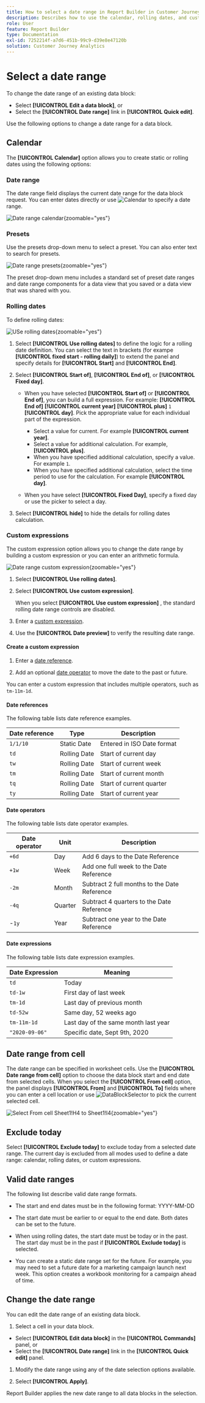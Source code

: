 ```yaml
---
title: How to select a date range in Report Builder in Customer Journey Analytics
description: Describes how to use the calendar, rolling dates, and custom expressions in Report Builder for Customer Journey Analytics
role: User
feature: Report Builder
type: Documentation
exl-id: 7252214f-a7d6-451b-99c9-d39e8e47120b
solution: Customer Journey Analytics
---
```

# Select a date range

To change the date range of an existing data block:

- Select **[!UICONTROL Edit a data block]**, or
- Select the **[!UICONTROL Date range]** link in **[!UICONTROL Quick edit]**.

Use the following options to change a date range for a data block.

## Calendar

The **[!UICONTROL Calendar]** option allows you to create static or rolling dates using the following options:

### Date range

The date range field displays the current date range for the data block request. You can enter dates directly or use ![Calendar](/help/assets/icons/Calendar.svg) to specify a date range.

![Date range calendar](assets/date-range-calendar.png){zoomable="yes"}

### Presets

Use the presets drop-down menu to select a preset. You can also enter text to search for presets.

![Date range presets](assets/date-range-presets.png){zoomable="yes"}

The preset drop-down menu includes a standard set of preset date ranges and date range components for a data view that you saved or a data view that was shared with you.

### Rolling dates

To define rolling dates:

![USe rolling dates](assets/date-range-rolling-date.png){zoomable="yes"}

1. Select **[!UICONTROL Use rolling dates]** to define the logic for a rolling date definition. You can select the text in brackets (for exampe **[!UICONTROL fixed start - rolling daily]**) to extend the panel and specify details for **[!UICONTROL Start]** and **[!UICONTROL End]**.

1. Select **[!UICONTROL Start of]**, **[!UICONTROL End of]**, or **[!UICONTROL Fixed day]**.

   - When you have selected **[!UICONTROL Start of]** or **[!UICONTROL End of]**, you can build a full expression. For example: **[!UICONTROL End of]** **[!UICONTROL current year]** **[!UICONTROL plus]** `1` **[!UICONTROL day]**. Pick the appropriate value for each individual part of the expression.
  
     - Select a value for current. For example **[!UICONTROL current year]**.
     - Select a value for additional calculation. For example, **[!UICONTROL plus]**.
     - When you have specified additional calculation, specify a value. For example `1`.
     - When you have specified additional calculation, select the time period to use for the calculation. For example **[!UICONTROL day]**.

   - When you have select **[!UICONTROL Fixed Day]**, specify a fixed day or use the picker to select a day.
     
1. Select **[!UICONTROL hide]** to hide the details for rolling dates calculation.


### Custom expressions

The custom expression option allows you to change the date range by building a custom expression or you can enter an arithmetic formula.

![Date range custom expression](assets/date-range-custom-expression.png){zoomable="yes"}

1. Select **[!UICONTROL Use rolling dates]**.

1. Select **[!UICONTROL Use custom expression]**.

    When you select  **[!UICONTROL Use custom expression]** , the standard rolling date range controls are disabled.

1. Enter a [custom expression](#create-a-custom-expression).

1. Use the **[!UICONTROL Date preview]** to verify the resulting date range.

#### Create a custom expression

1. Enter a [date reference](#date-references).

1. Add an optional [date operator](#date-operators) to move the date to the past or future.

You can enter a custom expression that includes multiple operators, such as `tm-11m-1d`.

#### Date references

The following table lists date reference examples.

| Date reference | Type         | Description                |
|----------------|--------------|----------------------------|
| `1/1/10`         | Static Date  | Entered in ISO Date format |
| `td`             | Rolling Date | Start of current day       |
| `tw`             | Rolling Date | Start of current week      |
| `tm`             | Rolling Date | Start of current month     |
| `tq`             | Rolling Date | Start of current quarter   |
| `ty`             | Rolling Date | Start of current year      |

#### Date operators

The following table lists date operator examples.

| Date operator | Unit    | Description   |
|----------------|---------|--------------------|
| `+6d`            | Day     | Add 6 days to the Date Reference |
| `+1w`            | Week    | Add one full week to the Date Reference |
| `-2m`            | Month   | Subtract 2 full months to the Date Reference |
| `-4q`            | Quarter | Subtract 4 quarters to the Date Reference |
| -`1y`            | Year    | Subtract one year to the Date Reference |

#### Date expressions

The following table lists date expression examples.

| Date Expression | Meaning                              |
|-----------------|--------------------------------------|
| `td`              | Today                                |
| `td-1w`           | First day of last week               |
| `tm-1d`           | Last day of previous month           |
| `td-52w`          | Same day, 52 weeks ago               |
| `tm-11m-1d`       | Last day of the same month last year |
| `"2020-09-06"`    | Specific date, Sept 9th, 2020                       |



## Date range from cell

The date range can be specified in worksheet cells. Use the **[!UICONTROL Date range from cell]** option to choose the data block start and end date from selected cells. When you select the **[!UICONTROL From cell]** option, the panel displays **[!UICONTROL From]** and **[!UICONTROL To]** fields where you can enter a cell location or use ![DataBlockSelector](/help/assets/icons/DataBlockSelector.svg) to pick the current selected cell.

![Select From cell Sheet1!H4 to Sheet1!I4](./assets/date-range-from-cell.png){zoomable="yes"}


## Exclude today

Select **[!UICONTROL Exclude today]**  to exclude today from a selected date range. The current day is excluded from all modes used to define a date range: calendar, rolling dates, or custom expressions.


## Valid date ranges

The following list describe valid date range formats.

- The start and end dates must be in the following format: YYYY-MM-DD

- The start date must be earlier to or equal to the end date. Both dates can be set to the future.

- When using rolling dates, the start date must be today or in the past. The start day must be in the past if **[!UICONTROL Exclude today]** is selected.

- You can create a static date range set for the future. For example, you may need to set a future date for a marketing campaign launch next week. This option creates a workbook monitoring for a campaign ahead of time.

## Change the date range

You can edit the date range of an existing data block. 

1. Select a cell in your data block. 

- Select **[!UICONTROL Edit data block]** in the **[!UICONTROL Commands]** panel, or 
- Select the **[!UICONTROL Date range]** link in the **[!UICONTROL Quick edit]** panel. 
  
1. Modify the date range using any of the date selection options available.

1. Select **[!UICONTROL Apply]**.

Report Builder applies the new date range to all data blocks in the selection.
